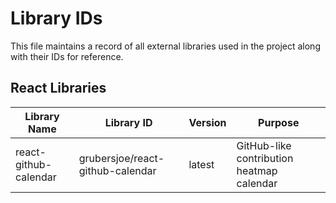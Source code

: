 # Library IDs

This file maintains a record of all external libraries used in the project along with their IDs for reference.

## React Libraries

| Library Name          | Library ID                       | Version | Purpose                                   |
| --------------------- | -------------------------------- | ------- | ----------------------------------------- |
| react-github-calendar | grubersjoe/react-github-calendar | latest  | GitHub-like contribution heatmap calendar |
